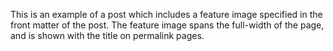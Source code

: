 

This is an example of a post which includes a feature image specified in the front matter of the post. The feature image spans the full-width of the page, and is shown with the title on permalink pages.

